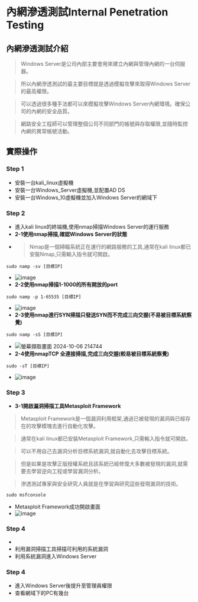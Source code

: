 # 內網滲透測試Internal Penetration Testing
## 內網滲透測試介紹
> Windows Server是公司內部主要會用來建立內網與管理內網的一台伺服器。

> 所以內網滲透測試的最主要目標就是透過模擬攻擊來取得Windows Server的最高權限。

> 可以透過很多種手法都可以來模擬攻擊Windows Server內網環境。確保公司的內網的安全品質。

> 網路安全工程師可以管理整個公司不同部門的帳號與存取權限,並隨時監控內網的異常帳號活動。

## 實際操作
### Step 1 
- 安裝一台kali_linux虛擬機
- 安裝一台Windows_Server虛擬機,並配置AD DS
- 安裝一台Windows_10虛擬機並加入Windows Server的網域下
### Step 2
- 進入kali linux的終端機,使用nmap掃描Windows Server的運行服務
- **2-1使用nmap掃描,確認Windows Server的狀態**
- > Nmap是一個掃瞄系統正在運行的網路服務的工具,通常在kali linux都已安裝Nmap,只需輸入指令就可開啟。
```
sudo namp -sv [目標IP]
```
- ![image](https://github.com/user-attachments/assets/536dd87b-a074-41a7-84e4-64d7ce28b246)
- **2-2使用nmap掃描1-1000的所有開放的port**
```
sudo namp -p 1-65535 [目標IP]
```
- ![image](https://github.com/user-attachments/assets/3f68400a-c5ea-48b3-bdeb-ce86cc9e0522)
- **2-3使用nmap進行SYN掃描只發送SYN而不完成三向交握(不易被目標系統察覺)**
```
sudo namp -sS [目標IP]
```
- ![螢幕擷取畫面 2024-10-06 214744](https://github.com/user-attachments/assets/592b7e24-e7a4-47a3-bc83-82af3d5b90e1)
- **2-4使用nmapTCP 全連接掃描,完成三向交握(較易被目標系統察覺)**
```
sudo -sT [目標IP]
```
- ![image](https://github.com/user-attachments/assets/a8e59599-7b01-4327-8c30-b7397787172d)

### Step 3
- **3-1開啟漏洞掃描工具Metasploit Framework**
> Metasploit Framework是一個漏洞利用框架,通過已被發現的漏洞與已經存在的攻擊模塊去進行自動化攻擊。

> 通常在kali linux都已安裝Metasploit Framework,只需輸入指令就可開啟。

> 可以不用自己去漏洞分析目標系統漏洞,就自動化去攻擊目標系統。

> 但是如果是攻擊正版授權系統且該系統已經修復大多數被發現的漏洞,就需要去學習逆向工程或學習漏洞分析。

> 滲透測試專家與安全研究人員就是在學習與研究這些發現漏洞的技術。
```
sudo msfconsole
```
- Metasploit Framework成功開啟畫面
- ![image](https://github.com/user-attachments/assets/d458bf3b-5619-41b7-9a0d-47eebbd6fe4c)
### Step 4
- 
- 利用漏洞掃描工具掃描可利用的系統漏洞
- 利用系統漏洞進入Windows Server
### Step 4
- 進入Windows Server後提升至管理員權限
- 查看網域下的PC有幾台
